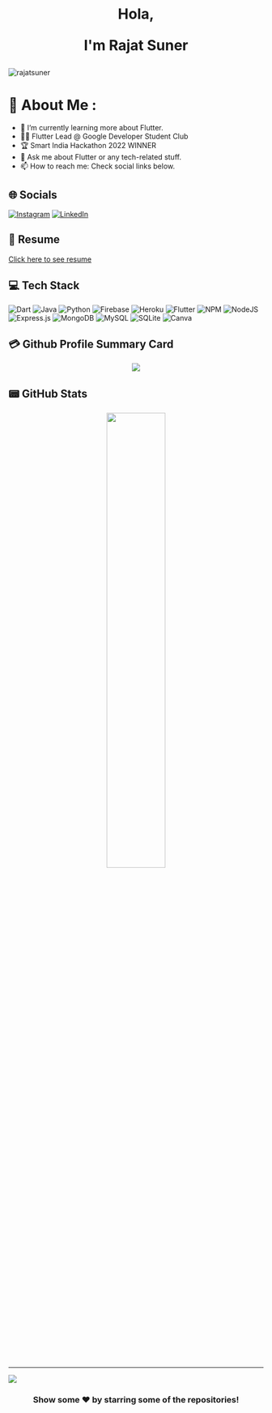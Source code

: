 <h1 align="center"> Hola,


I'm Rajat Suner</h1>

<p align="left"> <img src="https://komarev.com/ghpvc/?username=rajatsuner&label=Views&color=blue&style=plastic&style=for-the-badge" alt="rajatsuner" /> </p>

# 💫 About Me :
- 🌱 I’m currently learning more about Flutter.
- 👨‍💻 Flutter Lead @ Google Developer Student Club
- 🏆 Smart India Hackathon 2022 WINNER
- 💬 Ask me about Flutter or any tech-related stuff.
- 📫 How to reach me: Check social links below.

## 🌐 Socials
[![Instagram](https://img.shields.io/badge/Instagram-E4405F?style=for-the-badge&logo=instagram&logoColor=white)](https://instagram.com/_patelrajat) [![LinkedIn](https://img.shields.io/badge/LinkedIn-0077B5?style=for-the-badge&logo=linkedin&logoColor=white)](https://linkedin.com/in/rajatsuner)

## 📜 Resume
[Click here to see resume](https://drive.google.com/file/d/17kypF32f5w_dMqiDcClIEGu9WSmm1db3/view?usp=sharing)

## 💻 Tech Stack
![Dart](https://img.shields.io/badge/dart-%230175C2.svg?style=for-the-badge&logo=dart&logoColor=white) ![Java](https://img.shields.io/badge/java-%23ED8B00.svg?style=for-the-badge&logo=java&logoColor=white) ![Python](https://img.shields.io/badge/python-3670A0?style=for-the-badge&logo=python&logoColor=ffdd54) ![Firebase](https://img.shields.io/badge/firebase-%23039BE5.svg?style=for-the-badge&logo=firebase) ![Heroku](https://img.shields.io/badge/heroku-%23430098.svg?style=for-the-badge&logo=heroku&logoColor=white) ![Flutter](https://img.shields.io/badge/Flutter-%2302569B.svg?style=for-the-badge&logo=Flutter&logoColor=white) ![NPM](https://img.shields.io/badge/NPM-%23000000.svg?style=for-the-badge&logo=npm&logoColor=white) ![NodeJS](https://img.shields.io/badge/node.js-6DA55F?style=for-the-badge&logo=node.js&logoColor=white) ![Express.js](https://img.shields.io/badge/express.js-%23404d59.svg?style=for-the-badge&logo=express&logoColor=%2361DAFB) ![MongoDB](https://img.shields.io/badge/MongoDB-%234ea94b.svg?style=for-the-badge&logo=mongodb&logoColor=white) ![MySQL](https://img.shields.io/badge/mysql-%2300f.svg?style=for-the-badge&logo=mysql&logoColor=white) ![SQLite](https://img.shields.io/badge/sqlite-%2307405e.svg?style=for-the-badge&logo=sqlite&logoColor=white) ![Canva](https://img.shields.io/badge/Canva-%2300C4CC.svg?style=for-the-badge&logo=Canva&logoColor=white) 




## 💳 Github Profile Summary Card
<p align="center">
  <img src="https://github-profile-summary-cards.vercel.app/api/cards/profile-details?username=rajatsuner&theme=vue"/>
</p>

## 📟 GitHub Stats
<p align="center">
	<img width="48%" src="https://github-readme-streak-stats.herokuapp.com/?user=rajatsuner&theme=vue" />
</p>


---
[![](https://visitcount.itsvg.in/api?id=rajatsuner&icon=0&color=1)](https://visitcount.itsvg.in)


<div align="center">

### Show some ❤️ by starring some of the repositories!

</div>
